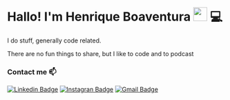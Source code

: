 # Hallo! I'm Henrique Boaventura <img src="https://avatars.githubusercontent.com/u/48414?s=460&u=03e79ec636e9eb55b145b3476a1b06606894bce7&v=4" width="32px"> :computer:

I do stuff, generally code related.

There are no fun things to share, but I like to code and to podcast

### Contact me :mailbox:
[![Linkedin Badge](https://img.shields.io/badge/-hboaventura-blue?style=flat-square&logo=Linkedin&logoColor=white&link=https://www.linkedin.com/in/hboaventura/)](https://www.linkedin.com/in/hboaventura/) [![Instagran Badge](https://img.shields.io/badge/-henrique_boaventura-e44a82?style=flat-square&logo=Instagram&logoColor=white&link=https://www.instagram.com/henrique_boaventura)](https://www.instagram.com/henrique_boaventura) [![Gmail Badge](https://img.shields.io/badge/-hboaventura@gmail.com-c14438?style=flat-square&logo=Gmail&logoColor=white&link=mailto:hboaventura@gmail.com)](mailto:hboaventura@gmail.com)
